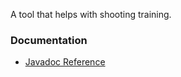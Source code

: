 A tool that helps with shooting training.

### Documentation

- [Javadoc Reference](https://tquadrat.github.io/shootingtimer/javadoc/index.html)